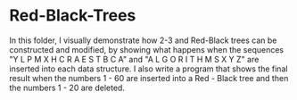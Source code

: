 # Red-Black-Trees
In this folder, I visually demonstrate how 2-3 and Red-Black trees can be constructed and modified, by showing what happens when the sequences "Y L P M X H C R A E S T B C A" and "A L G O R I T H M S X Y Z" are inserted into each data structure. I also write a program that shows the final result when the numbers 1 - 60 are inserted into a Red - Black tree and then the numbers 1 - 20 are deleted.
